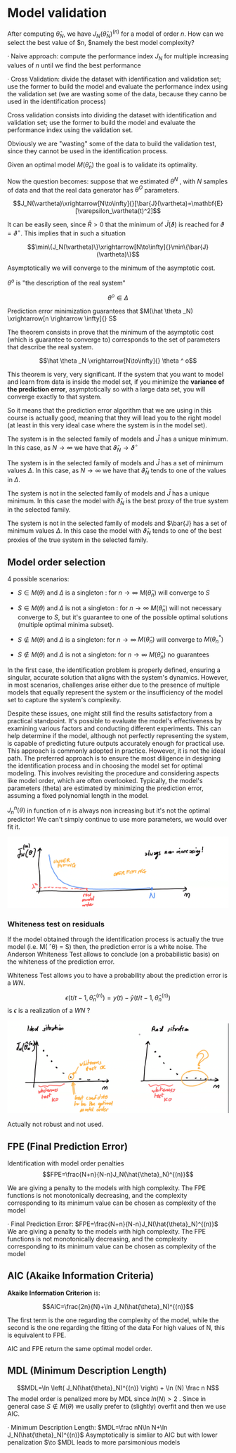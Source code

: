 
# Model validation


After computing $\hat{\theta}_N$, we have $J_N(\hat{\theta}_N)^{(n)}$ for a model of order $n.$ How can we select the best value of $n, $namely the best model complexity?

· Naive approach: compute the performance index $J_N$ for multiple increasing values of $n$ until we find the best performance

· Cross Validation: divide the dataset with identification and validation set; use the former to build the model and evaluate the performance index using the validation set (we are
 wasting some of the data, because they canno be used in the identification process)

Cross validation consists into dividing the dataset with identification and validation set; use the former to build the model and evaluate the performance index using the validation set. 


 Obviously we are "wasting" some of the data to build the validation test, since they cannot be used in the identification process.


Given an optimal model $M(\hat \theta _n)$ the goal is to validate its optimality.

Now the question becomes: suppose that we estimated $\theta^N$ , with $N$ samples of data and that the real data generator has $\theta ^O$ parameters. 

$$J_N(\vartheta)\xrightarrow[N\to\infty]{}[\bar{J}(\vartheta)=\mathbf{E}[\varepsilon_\vartheta(t)^2]$$

It can be easily seen, since $\bar{R} > 0$ that the minimum of $\bar{J}(\vartheta)$ is reached for $\vartheta=\vartheta^{\circ}.$ 
This implies that in such a situation

$$\min\{J_N(\vartheta)\}\xrightarrow[N\to\infty]{}\min\{\bar{J}(\vartheta)\}$$

Asymptotically we will converge to the minimum of the asymptotic cost. 

$\theta ^o$ is "the description of the real system" 

$$\theta^{o} \in \Delta$$

Prediction error minimization guarantees that $M(\hat \theta _N) \xrightarrow[n \rightarrow \infty]{} S$ 

The theorem consists in prove that the minimum of the asymptotic cost (which is guarantee to converge to) corresponds to the set of parameters that describe the real system. 

$$\hat \theta _N \xrightarrow[N\to\infty]{} \theta ^ o$$


This theorem is very, very significant. 
If the system that you want to model and learn from data is inside the model set, if you minimize the **variance of the prediction error**, asymptotically so with a large data set, you will converge exactly to that system. 

So it means that the prediction error algorithm that we are using in this course is actually good, meaning that they will lead you to the right model (at least in this very ideal case where the system is in the model set). 





The system is in the selected family of models and $\bar{J}$ has a unique minimum. In this case, as $N\to\infty$ we have that $\hat{\vartheta}_N\to\vartheta^\circ$
 
 The system is in the selected family of models and $\bar{J}$ has a set of minimum values $\Delta$. In this case, as $N\to\infty$ we have that $\hat{\vartheta}_N$ tends to one of the values in $\Delta$. 
 
 
The system is not in the selected family of models and $\bar{J}$ has a unique minimum. In this case the model with $\hat{\vartheta}_N$ is the best proxy of the true system in the selected family.

The system is not in the selected family of models and $\bar{J} has a set of minimum values $\Delta$. In this case the model with $\hat{\vartheta}_N$ tends to one of the best proxies of the true system in the selected family.


## Model order selection

4 possible scenarios:

- $S \in M(\theta)$ and $\Delta$ is a singleton : for $n \to \infty$ $M(\hat \theta _n)$ will converge to $S$ 
- $S \in M(\theta)$ and $\Delta$ is not a singleton  : for $n \to \infty$ $M(\hat \theta _n)$ will not necessary converge to $S$, but it's guarantee to one of the possible optimal solutions (multiple optimal minima subset).

-  $S \notin M(\theta)$ and  $\Delta$ is a singleton: for $n \to \infty$ $M(\hat \theta _n)$ will converge to $M(\theta _n ^{*})$ 
-  $S \notin M(\theta)$ and  $\Delta$ is not a singleton: for $n \to \infty$ $M(\hat \theta _n)$ no guarantees



In the first case, the identification problem is properly defined, ensuring a singular, accurate solution that aligns with the system's dynamics. However, in most scenarios, challenges arise either due to the presence of multiple models that equally represent the system or the insufficiency of the model set to capture the system's complexity. 

Despite these issues, one might still find the results satisfactory from a practical standpoint. It's possible to evaluate the model's effectiveness by examining various factors and conducting different experiments. This can help determine if the model, although not perfectly representing the system, is capable of predicting future outputs accurately enough for practical use. This approach is commonly adopted in practice. However, it is not the ideal path. The preferred approach is to ensure the most diligence in designing the identification process and in choosing the model set for optimal modeling. This involves revisiting the procedure and considering aspects like model order, which are often overlooked. Typically, the model's parameters (theta) are estimated by minimizing the prediction error, assuming a fixed polynomial length in the model.



$J_n^{n}(\theta)$ in function of $n$ is always non increasing but it's not the optimal predictor! 
We can't simply continue to use more parameters, we would over fit it. 


![](images/Pasted%20image%2020240321180538.png)



### Whiteness test on residuals


If the model obtained through the identification process is actually the true model (i.e. M( ˆθ) = S) then, the prediction error is a white noise. The Anderson Whiteness Test allows to conclude (on a probabilistic basis) on the whiteness of the prediction error.



Whiteness Test allows you to have a probability about the prediction error is a $WN$. 

$$\epsilon(t/t-1,\hat{\theta}_{n}^{(n)})=y(t)-\hat{y}(t/t-1,\hat{\theta}_{n}^{(n)})$$
is $\epsilon$ is a realization of a $WN$ ? 

![](images/Pasted%20image%2020240321180948.png)


Actually not robust and not used. 

## FPE (Final Prediction Error)

Identification with model order penalties 
$$FPE=\frac{N+n}{N-n}J_N(\hat{\theta}_N)^{(n)}$$

We are giving a penalty to the models with high complexity. The FPE functions is not monotonically decreasing, and the complexity corresponding to its minimum value can be chosen as complexity of the model 

· Final Prediction Error: $FPE=\frac{N+n}{N-n}J_N(\hat{\theta}_N)^{(n)}$
We are giving a penalty to the models with high complexity. The FPE functions is not monotonically decreasing, and the complexity corresponding to its minimum value can be
 chosen as complexity of the model

## AIC (Akaike Information Criteria)


**Akaike Information Criterion** is:

$$AIC=\frac{2n}{N}+\ln J_N(\hat{\theta}_N)^{(n)}$$


The first term is the one regarding the complexity of the model, while the second is the one regarding the fitting of the data
For high values of N, this is equivalent to FPE.

AIC and FPE return the same optimal model order. 


## MDL (Minimum Description Length)


$$MDL=\ln \left( J_N(\hat{\theta}_N)^{(n)} \right) + \ln (N) \frac n N$$
The model order is penalized more by MDL since $ln(N) > 2$ . Since in general case $S \notin M(\theta)$ we usally prefer to (slightly) overfit and then we use AIC.  





· Minimum Description Length: $MDL=\frac nN\ln N+\ln J_N(\hat{\theta}_N)^{(n)}$
Asymptotically is simliar to AIC but with lower penalization $\to $MDL leads to more parsimonious models



